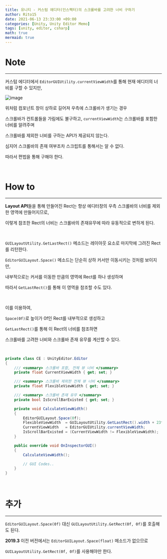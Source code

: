 ```yaml
---
title: 유니티 - 커스텀 에디터(인스펙터)의 스크롤바를 고려한 너비 구하기
author: Rito15
date: 2021-06-13 23:33:00 +09:00
categories: [Unity, Unity Editor Memo]
tags: [unity, editor, csharp]
math: true
mermaid: true
---
```


# Note
---

커스텀 에디터에서 `EditorGUIUtility.currentViewWidth`를 통해 현재 에디터의 너비를 구할 수 있지만,

![image](https://user-images.githubusercontent.com/42164422/121812395-9ca8ab80-cca2-11eb-91e8-1c9f00c26e33.png)

위처럼 컴포넌트 창이 상하로 길어져 우측에 스크롤바가 생기는 경우

스크롤바가 컨트롤들을 가림에도 불구하고, `currentViewWidth`는 스크롤바를 포함한 너비를 알려주며

스크롤바를 제외한 너비를 구하는 API가 제공되지 않는다.

심지어 스크롤바의 존재 여부조차 스크립트를 통해서는 알 수 없다.

따라서 편법을 통해 구해야 한다.

<br>

# How to
---

**Layout API**들을 통해 만들어진 Rect는 항상 에디터창의 우측 스크롤바의 너비를 제외한 영역에 만들어지므로,

이렇게 참조한 Rect의 너비는 스크롤바의 존재유무에 따라 유동적으로 변하게 된다.

<br>

`GUILayoutUtility.GetLastRect()` 메소드는 레이아웃 요소로 마지막에 그려진 Rect를 리턴한다.

`EditorGUILayout.Space()` 메소드는 단순히 상하 커서만 이동시키는 것처럼 보이지만,

내부적으로는 커서를 이동한 만큼의 영역에 Rect를 하나 생성하며

따라서 `GetLastRect()`를 통해 이 영역을 참조할 수도 있다.

<br>

이를 이용하여,

`Space(0f)`로 높이가 0f인 Rect를 내부적으로 생성하고

`GetLastRect()`를 통해 이 Rect의 너비를 참조하면

스크롤바를 고려한 너비와 스크롤바 존재 유무를 계산할 수 있다.

<br>

```cs
private class CE : UnityEditor.Editor
{
    /// <summary> 스크롤바 포함, 전체 뷰 너비 </summary>
    private float CurrentViewWidth { get; set; }

    /// <summary> 스크롤바 제외한 전체 뷰 너비 </summary>
    private float FlexibleViewWidth { get; set; }

    /// <summary> 스크롤바 존재 유무 </summary>
    private bool IsScrollBarExisted { get; set; }

    private void CalculateViewWidth()
    {
        EditorGUILayout.Space(0f);
        FlexibleViewWidth  = GUILayoutUtility.GetLastRect().width + 23f;
        CurrentViewWidth   = EditorGUIUtility.currentViewWidth;
        IsScrollBarExisted = (CurrentViewWidth != FlexibleViewWidth);
    }

    public override void OnInspectorGUI()
    {
        CalculateViewWidth();

        // GUI Codes..
    }
}
```

<br>

# 추가
---

`EditorGUILayout.Space(0f)` 대신 `GUILayoutUtility.GetRect(0f, 0f)`를 호출해도 된다.

**2019.3** 이전 버전에서는 `EditorGUILayout.Space(float)` 메소드가 없으므로

`GUILayoutUtility.GetRect(0f, 0f)`를 사용해야만 한다.

